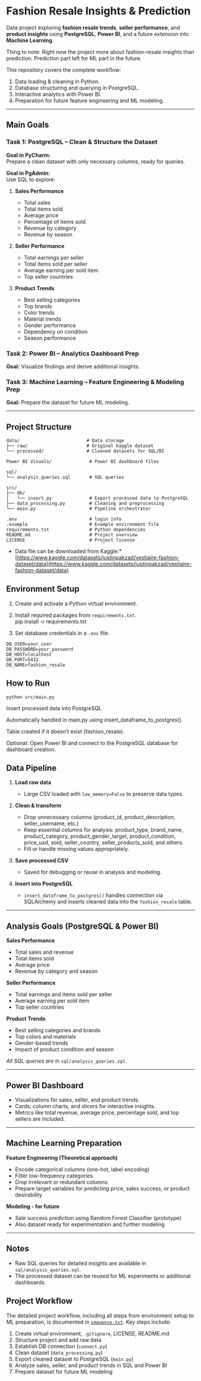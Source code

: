 # Fashion Resale Insights & Prediction

Data project exploring **fashion resale trends**, **seller performance**, and **product insights** using **PostgreSQL**, **Power BI**, and a future extension into **Machine Learning**.

Thing to note:
Right now the project more about fashion-resale insights than prediction. 
Prediction part left for ML part in the future.

This repository covers the complete workflow:
1. Data loading & cleaning in Python.
2. Database structuring and querying in PostgreSQL.
3. Interactive analytics with Power BI.
4. Preparation for future feature engineering and ML modeling.

---

## Main Goals

### Task 1: PostgreSQL – Clean & Structure the Dataset
**Goal in PyCharm:**  
Prepare a clean dataset with only necessary columns, ready for queries.  

**Goal in PgAdmin:**  
Use SQL to explore:

1. **Sales Performance**  
    - Total sales  
    - Total items sold  
    - Average price  
    - Percentage of items sold  
    - Revenue by category  
    - Revenue by season  

2. **Seller Performance**  
    - Total earnings per seller  
    - Total items sold per seller  
    - Average earning per sold item  
    - Top seller countries  

3. **Product Trends**  
    - Best selling categories  
    - Top brands  
    - Color trends  
    - Material trends  
    - Gender performance  
    - Dependency on condition  
    - Season performance  

### Task 2: Power BI – Analytics Dashboard Prep
**Goal:** Visualize findings and derive additional insights.  

### Task 3: Machine Learning – Feature Engineering & Modeling Prep
**Goal:** Prepare the dataset for future ML modeling.  

---

## Project Structure

```
data/                         # Data storage
├── raw/                      # Original Kaggle dataset
└── processed/                # Cleaned datasets for SQL/BI

Power BI Visuals/              # Power BI dashboard files

sql/
└── analysis_queries.sql       # SQL queries

src/
├── db/
│   └── insert.py              # Export processed data to PostgreSQL
├── data_processing.py         # Cleaning and preprocessing
└── main.py                    # Pipeline orchestrator

.env                           # login info
.example                       # Example environment file
requirements.txt               # Python dependencies
README.md                      # Project overview 
LICENSE                        # Project license
```

* Data file can be downloaded from Kaggle:*  
[https://www.kaggle.com/datasets/justinpakzad/vestiaire-fashion-dataset/data](https://www.kaggle.com/datasets/justinpakzad/vestiaire-fashion-dataset/data)


## Environment Setup
1. Create and activate a Python virtual environment.  
2. Install required packages from `requirements.txt`.  
pip install -r requirements.txt


3. Set database credentials in a `.env` file:

```env
DB_USER=your_user
DB_PASSWORD=your_password
DB_HOST=localhost
DB_PORT=5432
DB_NAME=fashion_resale
```
## How to Run



```Process and clean the dataset:
python src/main.py
```
Insert processed data into PostgreSQL

Automatically handled in main.py using insert_dataframe_to_postgres().

Table created if it doesn’t exist (fashion_resale).

Optional: Open Power BI and connect to the PostgreSQL database for dashboard creation.

## Data Pipeline

1. **Load raw data**  
   - Large CSV loaded with `low_memory=False` to preserve data types.  

2. **Clean & transform**  
   - Drop unnecessary columns (product_id, product_description, seller_username, etc.)  
   - Keep essential columns for analysis: product_type, brand_name, product_category, product_gender_target, product_condition, price_usd, sold, seller_country, seller_products_sold, and others.   
   - Fill or handle missing values appropriately.  

3. **Save processed CSV**  
   - Saved for debugging or reuse in analysis and modeling.  

4. **Insert into PostgreSQL**  
   - `insert_dataframe_to_postgres()` handles connection via SQLAlchemy and inserts cleaned data into the `fashion_resale` table.  

---

## Analysis Goals (PostgreSQL & Power BI)

**Sales Performance**
- Total sales and revenue  
- Total items sold  
- Average price  
- Revenue by category and season  

**Seller Performance**
- Total earnings and items sold per seller  
- Average earning per sold item  
- Top seller countries  

**Product Trends**
- Best selling categories and brands  
- Top colors and materials  
- Gender-based trends  
- Impact of product condition and season  

*All SQL queries are in `sql/analysis_queries.sql`.*

---

## Power BI Dashboard

- Visualizations for sales, seller, and product trends.  
- Cards, column charts, and slicers for interactive insights.  
- Metrics like total revenue, average price, percentage sold, and top sellers are included.  

---

## Machine Learning Preparation

**Feature Engineering (Theoretical approach)**
- Encode categorical columns (one-hot, label encoding)  
- Filter low-frequency categories  
- Drop irrelevant or redundant columns  
- Prepare target variables for predicting price, sales success, or product desirability  

**Modeling - for future**
- Sale success prediction using Random Forest Classifier (prototype)  
- Also dataset ready for experimentation and further modeling  

---

## Notes
- Raw SQL queries for detailed insights are available in `sql/analysis_queries.sql`.  
- The processed dataset can be reused for ML experiments or additional dashboards.  

## Project Workflow

The detailed project workflow, including all steps from environment setup to ML preparation, is documented in [`sequence.txt`](sequence.txt). Key steps include:

1. Create virtual environment, `.gitignore`, LICENSE, README.md  
2. Structure project and add raw data  
3. Establish DB connection (`connect.py`)  
4. Clean dataset (`data_processing.py`)  
5. Export cleaned dataset to PostgreSQL (`main.py`)  
6. Analyze sales, seller, and product trends in SQL and Power BI  
7. Prepare dataset for future ML modeling

